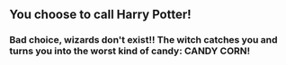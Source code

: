 ## You choose to call Harry Potter!
### Bad choice, wizards don't exist!! The witch catches you and turns you into the worst kind of candy: CANDY CORN!
